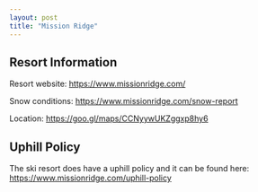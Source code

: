 ```yaml
---
layout: post
title: "Mission Ridge"
---
```


## Resort Information

Resort website: https://www.missionridge.com/

Snow conditions: https://www.missionridge.com/snow-report

Location: https://goo.gl/maps/CCNyywUKZggxp8hy6

## Uphill Policy

The ski resort does have a uphill policy and it can be found here: https://www.missionridge.com/uphill-policy
